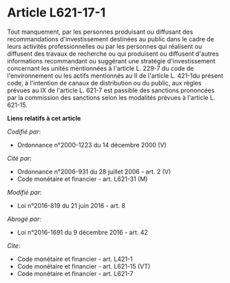 # Article L621-17-1

Tout manquement, par les personnes produisant ou diffusant des recommandations d'investissement destinées au public dans le
cadre de leurs activités professionnelles ou par les personnes qui réalisent ou diffusent des travaux de recherche ou qui
produisent ou diffusent d'autres informations recommandant ou suggérant une stratégie d'investissement concernant les unités
mentionnées à l'article L. 229-7 du code de l'environnement ou  les actifs mentionnés au II de l'article L. 421-1du présent
code, à l'intention de canaux de distribution ou du public, aux règles prévues au IX de l'article L. 621-7 est passible des
sanctions prononcées par la commission des sanctions selon les modalités prévues à l'article L. 621-15.

**Liens relatifs à cet article**

_Codifié par_:

  - Ordonnance n°2000-1223 du 14 décembre 2000 (V)

_Cité par_:

  - Ordonnance n°2006-931 du 28 juillet 2006 - art. 2 (V)
  - Code monétaire et financier - art. L621-31 (M)

_Modifié par_:

  - Loi n°2016-819 du 21 juin 2016 - art. 8

_Abrogé par_:

  - Loi n°2016-1691 du 9 décembre 2016 - art. 42

_Cite_:

  - Code monétaire et financier - art. L421-1
  - Code monétaire et financier - art. L621-15 (VT)
  - Code monétaire et financier - art. L621-7
